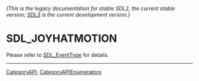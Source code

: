 ###### (This is the legacy documentation for stable SDL2, the current stable version; [SDL3](https://wiki.libsdl.org/SDL3/) is the current development version.)
# SDL_JOYHATMOTION

Please refer to [SDL_EventType](SDL_EventType) for details.

----
[CategoryAPI](CategoryAPI), [CategoryAPIEnumerators](CategoryAPIEnumerators)

